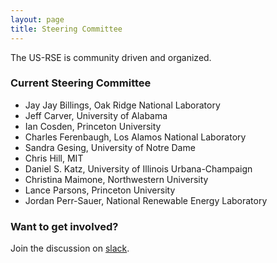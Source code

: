 ```yaml
---
layout: page
title: Steering Committee
---
```


The US-RSE is community driven and organized.  

### Current Steering Committee

* Jay Jay Billings, Oak Ridge National Laboratory
* Jeff Carver, University of Alabama
* Ian Cosden, Princeton University
* Charles Ferenbaugh, Los Alamos National Laboratory
* Sandra Gesing, University of Notre Dame
* Chris Hill, MIT
* Daniel S. Katz, University of Illinois Urbana-Champaign
* Christina Maimone, Northwestern University
* Lance Parsons, Princeton University
* Jordan Perr-Sauer, National Renewable Energy Laboratory



### Want to get involved?

Join the discussion on [slack](https://usrse.slack.com/).

